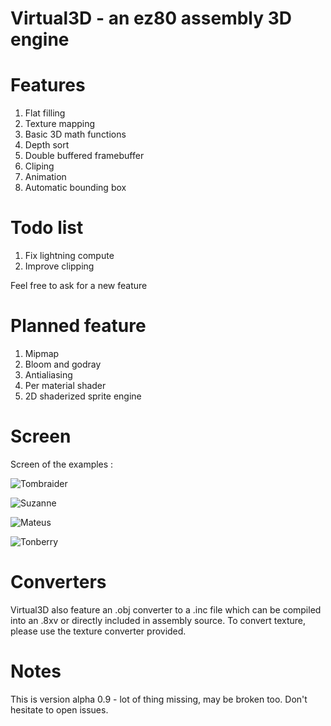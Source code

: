 # Virtual3D - an ez80 assembly 3D engine

# Features

1. Flat filling
2. Texture mapping
3. Basic 3D math functions
4. Depth sort
5. Double buffered framebuffer
5. Cliping
6. Animation
7. Automatic bounding box

# Todo list

1. Fix lightning compute
2. Improve clipping

Feel free to ask for a new feature

# Planned feature

1. Mipmap
2. Bloom and godray
3. Antialiasing
4. Per material shader
5. 2D shaderized sprite engine

# Screen

Screen of the examples :

![Tombraider](https://i.imgur.com/7R0LIS2.gif)

![Suzanne](https://i.imgur.com/O6qz7pv.gif)

![Mateus](https://i.imgur.com/XORQ14y.gif)

![Tonberry](https://i.imgur.com/9PDBvai.gif)

# Converters

Virtual3D also feature an .obj converter to a .inc file which can be compiled into an .8xv or directly included in assembly source.
To convert texture, please use the texture converter provided.

# Notes

This is version alpha 0.9 - lot of thing missing, may be broken too. Don't hesitate to open issues.
